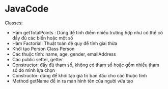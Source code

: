# JavaCode
Classes: 
- Hàm getTotalPoints : Dùng để tính điểm nhiều trường hợp như có thế có đầy đủ các biến hoặc một số  
- Hàm Factorial: Thuật toán đệ quy để tính giai thừa
- Khởi tạo Person Class Person
- Các thuộc tính: name, age, gender, emailAddress 
- Các public setter, getter 
- Constructor: đầy đủ tham số, không có tham số hoặc gồm nhiều tham số do mình lựa chọn 
- Constructor: dùng để khởi tạo giá trị ban đầu cho các thuộc tính
- Method getName để in ra màn hình tên của người vừa tạo
